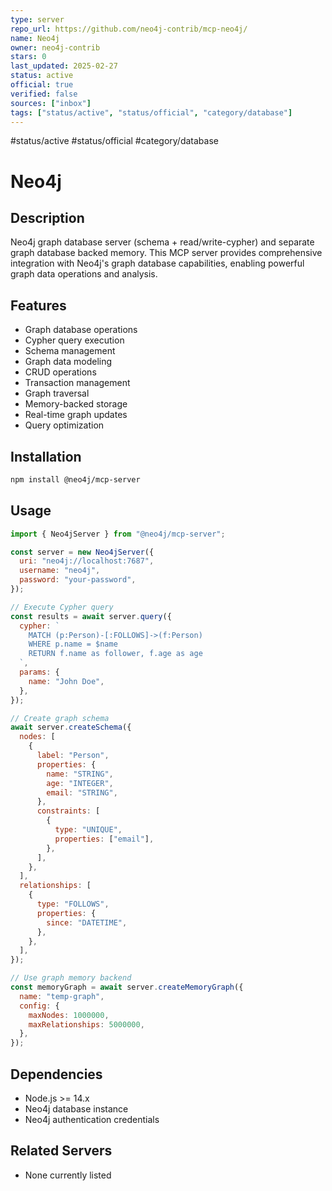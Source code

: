 ```yaml
---
type: server
repo_url: https://github.com/neo4j-contrib/mcp-neo4j/
name: Neo4j
owner: neo4j-contrib
stars: 0
last_updated: 2025-02-27
status: active
official: true
verified: false
sources: ["inbox"]
tags: ["status/active", "status/official", "category/database"]
---
```


#status/active #status/official #category/database

# Neo4j

## Description

Neo4j graph database server (schema + read/write-cypher) and separate graph database backed memory. This MCP server provides comprehensive integration with Neo4j's graph database capabilities, enabling powerful graph data operations and analysis.

## Features

- Graph database operations
- Cypher query execution
- Schema management
- Graph data modeling
- CRUD operations
- Transaction management
- Graph traversal
- Memory-backed storage
- Real-time graph updates
- Query optimization

## Installation

```bash
npm install @neo4j/mcp-server
```

## Usage

```javascript
import { Neo4jServer } from "@neo4j/mcp-server";

const server = new Neo4jServer({
  uri: "neo4j://localhost:7687",
  username: "neo4j",
  password: "your-password",
});

// Execute Cypher query
const results = await server.query({
  cypher: `
    MATCH (p:Person)-[:FOLLOWS]->(f:Person)
    WHERE p.name = $name
    RETURN f.name as follower, f.age as age
  `,
  params: {
    name: "John Doe",
  },
});

// Create graph schema
await server.createSchema({
  nodes: [
    {
      label: "Person",
      properties: {
        name: "STRING",
        age: "INTEGER",
        email: "STRING",
      },
      constraints: [
        {
          type: "UNIQUE",
          properties: ["email"],
        },
      ],
    },
  ],
  relationships: [
    {
      type: "FOLLOWS",
      properties: {
        since: "DATETIME",
      },
    },
  ],
});

// Use graph memory backend
const memoryGraph = await server.createMemoryGraph({
  name: "temp-graph",
  config: {
    maxNodes: 1000000,
    maxRelationships: 5000000,
  },
});
```

## Dependencies

- Node.js >= 14.x
- Neo4j database instance
- Neo4j authentication credentials

## Related Servers

- None currently listed
